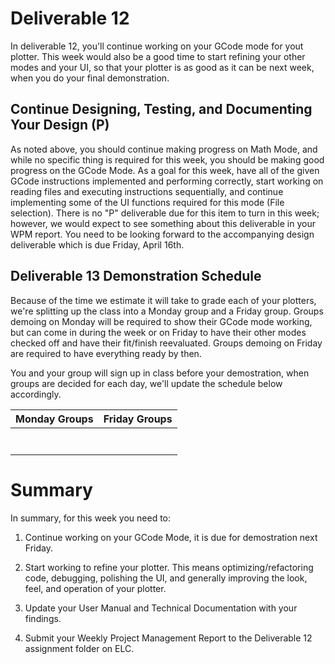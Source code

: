 # Deliverable 12

In deliverable 12, you'll continue working on your GCode mode for yout plotter. This week would also be a good time to start refining your other modes and your UI, so that your plotter is as good as it can be next week, when you do your final demonstration.

## Continue Designing, Testing, and Documenting Your Design (P)

As noted above, you should continue making progress on Math Mode, and while no specific thing is required for this week, you should be making good progress on the GCode Mode. As a goal for this week, have all of the given GCode instructions implemented and performing correctly, start working on reading files and executing instructions sequentially, and continue implementing some of the UI functions required for this mode (File selection). There is no "P" deliverable due for this item to turn in this week; however, we would expect to see something about this deliverable in your WPM report. You need to be looking forward to the accompanying design deliverable which is due Friday, April 16th.

## Deliverable 13 Demonstration Schedule

Because of the time we estimate it will take to grade each of your plotters, we're splitting up the class into a Monday group and a Friday group. Groups demoing on Monday will be required to show their GCode mode working, but can come in during the week or on Friday to have their other modes checked off and have their fit/finish reevaluated. Groups demoing on Friday are required to have everything ready by then. 

You and your group will sign up in class before your demostration, when groups are decided for each day, we'll update the schedule below accordingly.

| Monday Groups | Friday Groups |
| ------------- | ------------- |
|               |               |
|               |               |
|               |               |
|               |               |
|               |               |
|               |               |
|               |               |

# Summary

In summary, for this week you need to:

1. Continue working on your GCode Mode, it is due for demostration next Friday.

2. Start working to refine your plotter. This means optimizing/refactoring code, debugging, polishing the UI, and generally improving the look, feel, and operation of your plotter.

4. Update your User Manual and Technical Documentation with your findings.

5. Submit your Weekly Project Management Report to the Deliverable 12 assignment folder on ELC.
